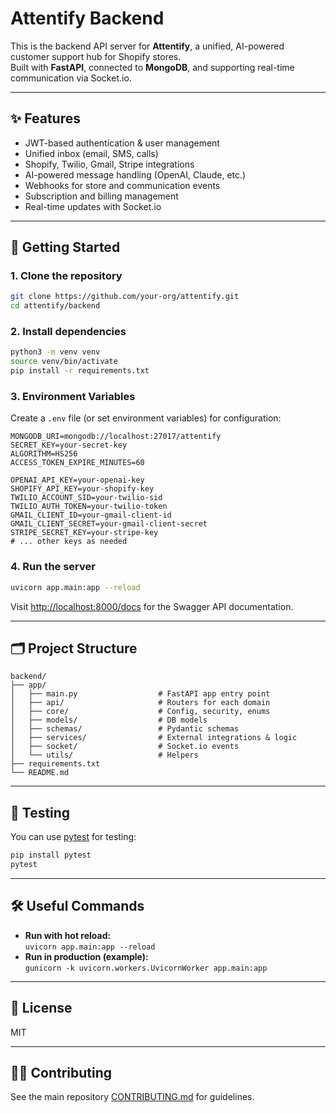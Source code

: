 # Attentify Backend

This is the backend API server for **Attentify**, a unified, AI-powered customer support hub for Shopify stores.  
Built with **FastAPI**, connected to **MongoDB**, and supporting real-time communication via Socket.io.

---

## ✨ Features

- JWT-based authentication & user management
- Unified inbox (email, SMS, calls)
- Shopify, Twilio, Gmail, Stripe integrations
- AI-powered message handling (OpenAI, Claude, etc.)
- Webhooks for store and communication events
- Subscription and billing management
- Real-time updates with Socket.io

---

## 🚀 Getting Started

### 1. **Clone the repository**

```bash
git clone https://github.com/your-org/attentify.git
cd attentify/backend
```

### 2. **Install dependencies**

```bash
python3 -m venv venv
source venv/bin/activate
pip install -r requirements.txt
```

### 3. **Environment Variables**

Create a `.env` file (or set environment variables) for configuration:

```env
MONGODB_URI=mongodb://localhost:27017/attentify
SECRET_KEY=your-secret-key
ALGORITHM=HS256
ACCESS_TOKEN_EXPIRE_MINUTES=60

OPENAI_API_KEY=your-openai-key
SHOPIFY_API_KEY=your-shopify-key
TWILIO_ACCOUNT_SID=your-twilio-sid
TWILIO_AUTH_TOKEN=your-twilio-token
GMAIL_CLIENT_ID=your-gmail-client-id
GMAIL_CLIENT_SECRET=your-gmail-client-secret
STRIPE_SECRET_KEY=your-stripe-key
# ... other keys as needed
```

### 4. **Run the server**

```bash
uvicorn app.main:app --reload
```

Visit [http://localhost:8000/docs](http://localhost:8000/docs) for the Swagger API documentation.

---

## 🗂️ Project Structure

```
backend/
├── app/
│   ├── main.py                  # FastAPI app entry point
│   ├── api/                     # Routers for each domain
│   ├── core/                    # Config, security, enums
│   ├── models/                  # DB models
│   ├── schemas/                 # Pydantic schemas
│   ├── services/                # External integrations & logic
│   ├── socket/                  # Socket.io events
│   └── utils/                   # Helpers
├── requirements.txt
└── README.md
```

---

## 🧪 Testing

You can use [pytest](https://docs.pytest.org/) for testing:

```bash
pip install pytest
pytest
```

---

## 🛠️ Useful Commands

- **Run with hot reload:**  
  `uvicorn app.main:app --reload`
- **Run in production (example):**  
  `gunicorn -k uvicorn.workers.UvicornWorker app.main:app`

---

## 📄 License

MIT

---

## 👩‍💻 Contributing

See the main repository [CONTRIBUTING.md](../CONTRIBUTING.md) for guidelines.
